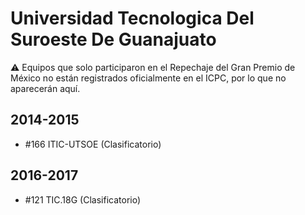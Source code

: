 # Universidad Tecnologica Del Suroeste De Guanajuato

:warning: Equipos que solo participaron en el Repechaje del Gran Premio de México no están registrados oficialmente en el ICPC, por lo que no aparecerán aquí.

## 2014-2015

- #166 ITIC-UTSOE (Clasificatorio)

## 2016-2017

- #121 TIC.18G (Clasificatorio)


